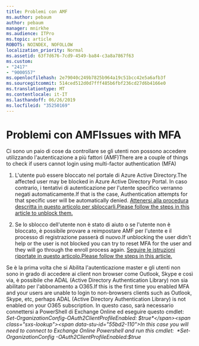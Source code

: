 ```yaml
---
title: Problemi con AMF
ms.author: pebaum
author: pebaum
manager: mnirkhe
ms.audience: ITPro
ms.topic: article
ROBOTS: NOINDEX, NOFOLLOW
localization_priority: Normal
ms.assetid: 63f7d676-7cd9-4549-ba84-c3a8a7867f63
ms.custom:
- "2417"
- "9000557"
ms.openlocfilehash: 2e79040c249b7825b964a19c51bcc42e5a6afb3f
ms.sourcegitcommit: 514ced512d0d7fff485b6fbf236cd27d6b4166e0
ms.translationtype: MT
ms.contentlocale: it-IT
ms.lasthandoff: 06/26/2019
ms.locfileid: "35250169"
---
```

# <a name="issues-with-mfa"></a><span data-ttu-id="55bd2-102">Problemi con AMF</span><span class="sxs-lookup"><span data-stu-id="55bd2-102">Issues with MFA</span></span>
<span data-ttu-id="55bd2-103">Ci sono un paio di cose da controllare se gli utenti non possono accedere utilizzando l'autenticazione a più fattori (AMF)</span><span class="sxs-lookup"><span data-stu-id="55bd2-103">There are a couple of things to check if users cannot login using multi-factor authentication (MFA)</span></span>

1. <span data-ttu-id="55bd2-104">L'utente può essere bloccato nel portale di Azure Active Directory.</span><span class="sxs-lookup"><span data-stu-id="55bd2-104">The affected user may be blocked in Azure Active Directory Portal.</span></span> <span data-ttu-id="55bd2-105">In caso contrario, i tentativi di autenticazione per l'utente specifico verranno negati automaticamente.</span><span class="sxs-lookup"><span data-stu-id="55bd2-105">If that is the case, Authentication attempts for that specific user will be automatically denied.</span></span> [<span data-ttu-id="55bd2-106">Attenersi alla procedura descritta in questo articolo per sbloccarli.</span><span class="sxs-lookup"><span data-stu-id="55bd2-106">Please follow the steps in this article to unblock them.</span></span>](https://docs.microsoft.com/azure/active-directory/authentication/howto-mfa-mfasettings#block-and-unblock-users)

2. <span data-ttu-id="55bd2-107">Se lo sblocco dell'utente non è stato di aiuto o se l'utente non è bloccato, è possibile provare a reimpostare AMF per l'utente e il processo di registrazione passerà di nuovo.</span><span class="sxs-lookup"><span data-stu-id="55bd2-107">If unblocking the user didn't help or the user is not blocked you can try to reset MFA for the user and they will go through the enroll process again.</span></span> [<span data-ttu-id="55bd2-108">Seguire le istruzioni riportate in questo articolo.</span><span class="sxs-lookup"><span data-stu-id="55bd2-108">Please follow the steps in this article.</span></span>](https://docs.microsoft.com/azure/active-directory/authentication/howto-mfa-userdevicesettings#require-users-to-provide-contact-methods-again)

<span data-ttu-id="55bd2-109">Se è la prima volta che si Abilita l'autenticazione master e gli utenti non sono in grado di accedere ai client non browser come Outlook, Skype e così via, è possibile che ADAL (Active Directory Authentication Library) non sia abilitato per l'abbonamento a O365.</span><span class="sxs-lookup"><span data-stu-id="55bd2-109">If this is the first time you enabled MFA and your users are unable to login to non-browsers clients such as Outlook, Skype, etc, perhaps ADAL (Active Directory Authentication Library) is not enabled on your O365 subscription.</span></span> <span data-ttu-id="55bd2-110">In questo caso, sarà necessario connettersi a PowerShell di Exchange Online ed eseguire questo cmdlet:  *Set-OrganizationConfig-OAuth2ClientProfileEnabled: $true*</span><span class="sxs-lookup"><span data-stu-id="55bd2-110">In this case you will need to connect to Exchange Online Powershell and run this cmdlet:  *Set-OrganizationConfig -OAuth2ClientProfileEnabled:$true*</span></span>